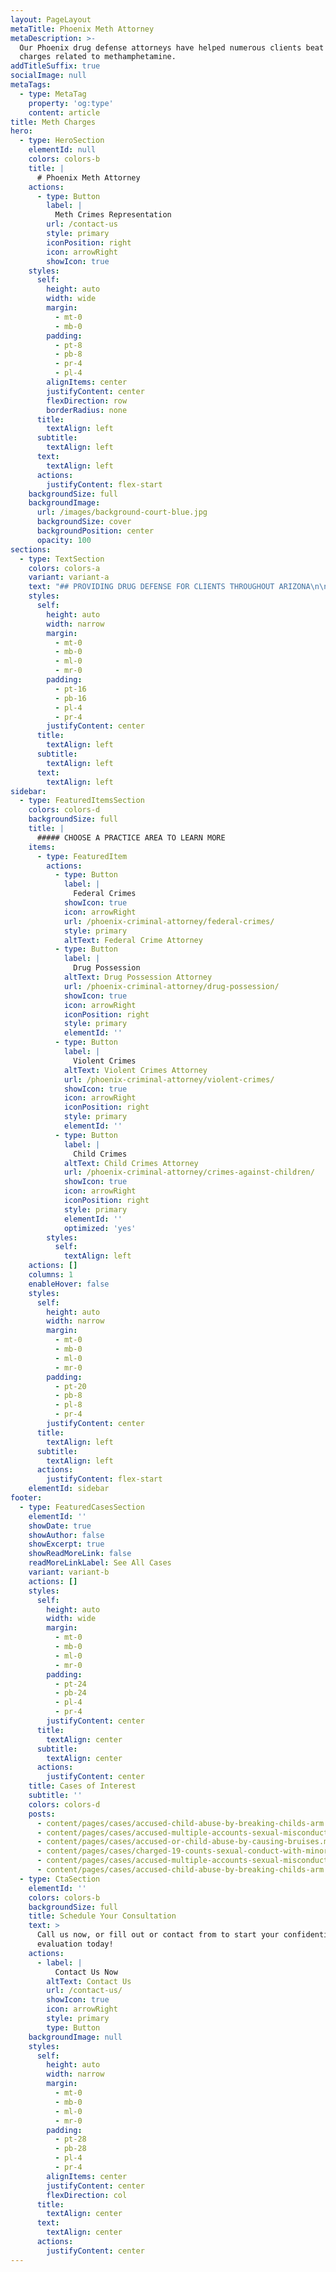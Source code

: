 ```yaml
---
layout: PageLayout
metaTitle: Phoenix Meth Attorney
metaDescription: >-
  Our Phoenix drug defense attorneys have helped numerous clients beat drug
  charges related to methamphetamine.
addTitleSuffix: true
socialImage: null
metaTags:
  - type: MetaTag
    property: 'og:type'
    content: article
title: Meth Charges
hero:
  - type: HeroSection
    elementId: null
    colors: colors-b
    title: |
      # Phoenix Meth Attorney
    actions:
      - type: Button
        label: |
          Meth Crimes Representation
        url: /contact-us
        style: primary
        iconPosition: right
        icon: arrowRight
        showIcon: true
    styles:
      self:
        height: auto
        width: wide
        margin:
          - mt-0
          - mb-0
        padding:
          - pt-8
          - pb-8
          - pr-4
          - pl-4
        alignItems: center
        justifyContent: center
        flexDirection: row
        borderRadius: none
      title:
        textAlign: left
      subtitle:
        textAlign: left
      text:
        textAlign: left
      actions:
        justifyContent: flex-start
    backgroundSize: full
    backgroundImage:
      url: /images/background-court-blue.jpg
      backgroundSize: cover
      backgroundPosition: center
      opacity: 100
sections:
  - type: TextSection
    colors: colors-a
    variant: variant-a
    text: "## PROVIDING DRUG DEFENSE FOR CLIENTS THROUGHOUT ARIZONA\n\nBlumberg & Associates is a distinguished Arizona criminal defense law firm representing clients charged with [drug crimes](https://azblumberglaw.com/phoenix-criminal-attorney/state-drug-crimes/) related to methamphetamine. Our\_**Phoenix meth attorneys**\_routinely represent people charged with drug crimes from throughout Arizona including Maricopa County, Yavapai County, Coconino County, Pinal County, and the cities of Phoenix, Mesa, Peoria, Tempe, Prescott, Tucson, Flagstaff, and Scottsdale.\n\n## ARIZONA METHAMPHETAMINE ATTORNEYS\n\nAs the war on drugs has minimally limited the supply of some major narcotics such as cocaine and heroin, use of home grown drugs such as methamphetamine and [marijuana](https://azblumberglaw.com/phoenix-criminal-attorney/marijuana/) have increased. In the last few years, people arrested for methamphetamine use, possession, manufacture, and distribution have increased dramatically. As legislators have become aware of the increasing methamphetamine problem, and the ease with which methamphetamine ingredients can be accessed, they have increased the penalties associated with methamphetamine.\n\nThe possession of less than ten grams of methamphetamine is a class two felony and can result in a mandatory prison sentence of five to fifteen “flat,” or calendar years, with no early release. Whenever possible, our Arizona methamphetamine drug defense lawyers strive to negotiate plea agreements in meth cases. Most of our clients charged with use or possession are not sentenced to prison.\nFor more information about drug offenses and some of our recent case results, please visit our Drug Offense PracticeCenter and Recent Results page.\n\n## CONTACT OUR DRUG DEFENSE ATTORNEYS\n\nOur Arizona drug defense attorneys have helped numerous clients beat drug charges related to methamphetamine. Often overzealous police and federal officials perform illegal searches and violate people’s Fourth Amendment rights. If you have been charged with a drug offense related to methamphetamine, please contact Blumberg & Associates. When your future is on the line, you need an Arizona drug defense law firm where skill and experience are more than just a slogan.\n"
    styles:
      self:
        height: auto
        width: narrow
        margin:
          - mt-0
          - mb-0
          - ml-0
          - mr-0
        padding:
          - pt-16
          - pb-16
          - pl-4
          - pr-4
        justifyContent: center
      title:
        textAlign: left
      subtitle:
        textAlign: left
      text:
        textAlign: left
sidebar:
  - type: FeaturedItemsSection
    colors: colors-d
    backgroundSize: full
    title: |
      ##### CHOOSE A PRACTICE AREA TO LEARN MORE
    items:
      - type: FeaturedItem
        actions:
          - type: Button
            label: |
              Federal Crimes
            showIcon: true
            icon: arrowRight
            url: /phoenix-criminal-attorney/federal-crimes/
            style: primary
            altText: Federal Crime Attorney
          - type: Button
            label: |
              Drug Possession
            altText: Drug Possession Attorney
            url: /phoenix-criminal-attorney/drug-possession/
            showIcon: true
            icon: arrowRight
            iconPosition: right
            style: primary
            elementId: ''
          - type: Button
            label: |
              Violent Crimes
            altText: Violent Crimes Attorney
            url: /phoenix-criminal-attorney/violent-crimes/
            showIcon: true
            icon: arrowRight
            iconPosition: right
            style: primary
            elementId: ''
          - type: Button
            label: |
              Child Crimes
            altText: Child Crimes Attorney
            url: /phoenix-criminal-attorney/crimes-against-children/
            showIcon: true
            icon: arrowRight
            iconPosition: right
            style: primary
            elementId: ''
            optimized: 'yes'
        styles:
          self:
            textAlign: left
    actions: []
    columns: 1
    enableHover: false
    styles:
      self:
        height: auto
        width: narrow
        margin:
          - mt-0
          - mb-0
          - ml-0
          - mr-0
        padding:
          - pt-20
          - pb-8
          - pl-8
          - pr-4
        justifyContent: center
      title:
        textAlign: left
      subtitle:
        textAlign: left
      actions:
        justifyContent: flex-start
    elementId: sidebar
footer:
  - type: FeaturedCasesSection
    elementId: ''
    showDate: true
    showAuthor: false
    showExcerpt: true
    showReadMoreLink: false
    readMoreLinkLabel: See All Cases
    variant: variant-b
    actions: []
    styles:
      self:
        height: auto
        width: wide
        margin:
          - mt-0
          - mb-0
          - ml-0
          - mr-0
        padding:
          - pt-24
          - pb-24
          - pl-4
          - pr-4
        justifyContent: center
      title:
        textAlign: center
      subtitle:
        textAlign: center
      actions:
        justifyContent: center
    title: Cases of Interest
    subtitle: ''
    colors: colors-d
    posts:
      - content/pages/cases/accused-child-abuse-by-breaking-childs-arm.md
      - content/pages/cases/accused-multiple-accounts-sexual-misconduct.md
      - content/pages/cases/accused-or-child-abuse-by-causing-bruises.md
      - content/pages/cases/charged-19-counts-sexual-conduct-with-minor.md
      - content/pages/cases/accused-multiple-accounts-sexual-misconduct.md
      - content/pages/cases/accused-child-abuse-by-breaking-childs-arm.md
  - type: CtaSection
    elementId: ''
    colors: colors-b
    backgroundSize: full
    title: Schedule Your Consultation
    text: >
      Call us now, or fill out or contact from to start your confidential case
      evaluation today!
    actions:
      - label: |
          Contact Us Now
        altText: Contact Us
        url: /contact-us/
        showIcon: true
        icon: arrowRight
        style: primary
        type: Button
    backgroundImage: null
    styles:
      self:
        height: auto
        width: narrow
        margin:
          - mt-0
          - mb-0
          - ml-0
          - mr-0
        padding:
          - pt-28
          - pb-28
          - pl-4
          - pr-4
        alignItems: center
        justifyContent: center
        flexDirection: col
      title:
        textAlign: center
      text:
        textAlign: center
      actions:
        justifyContent: center
---
```

